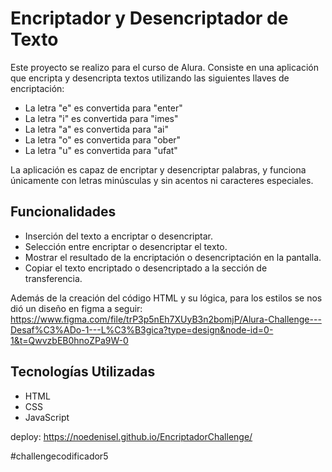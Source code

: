 # Encriptador y Desencriptador de Texto

Este proyecto se realizo para el curso de Alura. 
Consiste en una aplicación que encripta y desencripta textos utilizando las siguientes llaves de encriptación:

- La letra "e" es convertida para "enter"
- La letra "i" es convertida para "imes"
- La letra "a" es convertida para "ai"
- La letra "o" es convertida para "ober"
- La letra "u" es convertida para "ufat"

La aplicación es capaz de encriptar y desencriptar palabras, y funciona únicamente con letras minúsculas y sin acentos ni caracteres especiales.

## Funcionalidades

- Inserción del texto a encriptar o desencriptar.
- Selección entre encriptar o desencriptar el texto.
- Mostrar el resultado de la encriptación o desencriptación en la pantalla.
- Copiar el texto encriptado o desencriptado a la sección de transferencia.

Además de la creación del código HTML y su lógica, para los estilos se nos dió un diseño en figma a seguir: https://www.figma.com/file/trP3p5nEh7XUyB3n2bomjP/Alura-Challenge---Desaf%C3%ADo-1---L%C3%B3gica?type=design&node-id=0-1&t=QwvzbEB0hnoZPa9W-0

## Tecnologías Utilizadas

- HTML
- CSS
- JavaScript
 
deploy:  https://noedenisel.github.io/EncriptadorChallenge/
 
 #challengecodificador5
